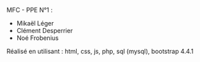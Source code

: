 MFC - PPE N°1 :

- Mikaël Léger
- Clément Desperrier
- Noé Frobenius

Réalisé en utilisant : html, css, js, php, sql (mysql), bootstrap 4.4.1